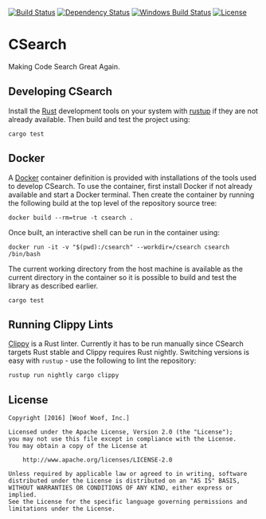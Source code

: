 [![Build Status](https://travis-ci.org/woofwoofinc/csearch.svg?branch=master)](https://travis-ci.org/woofwoofinc/csearch)
[![Dependency Status](https://dependencyci.com/github/woofwoofinc/csearch/badge)](https://dependencyci.com/github/woofwoofinc/csearch)
[![Windows Build Status](https://ci.appveyor.com/api/projects/status/nve0g5owu810pi4w/branch/master?svg=true)](https://ci.appveyor.com/project/passy/csearch)
[![License](https://img.shields.io/github/license/woofwoofinc/csearch.svg)](https://github.com/woofwoofinc/csearch/blob/master/LICENSE)


CSearch
=======
Making Code Search Great Again.


Developing CSearch
------------------
Install the [Rust] development tools on your system with [rustup] if they are
not already available. Then build and test the project using:

    cargo test

[Rust]: https://www.rust-lang.org
[rustup]: https://www.rustup.rs


Docker
------
A [Docker] container definition is provided with installations of the tools
used to develop CSearch. To use the container, first install Docker if not
already available and start a Docker terminal. Then create the container by
running the following build at the top level of the repository source tree:

    docker build --rm=true -t csearch .

[Docker]: http://docker.io

Once built, an interactive shell can be run in the container using:

    docker run -it -v "$(pwd):/csearch" --workdir=/csearch csearch /bin/bash

The current working directory from the host machine is available as the current
directory in the container so it is possible to build and test the library as
described earlier.

    cargo test


Running Clippy Lints
--------------------
[Clippy] is a Rust linter. Currently it has to be run manually since CSearch
targets Rust stable and Clippy requires Rust nightly. Switching versions is
easy with `rustup` - use the following to lint the repository:

    rustup run nightly cargo clippy

[Clippy]: https://github.com/Manishearth/rust-clippy


License
-------

    Copyright [2016] [Woof Woof, Inc.]

    Licensed under the Apache License, Version 2.0 (the "License");
    you may not use this file except in compliance with the License.
    You may obtain a copy of the License at

        http://www.apache.org/licenses/LICENSE-2.0

    Unless required by applicable law or agreed to in writing, software
    distributed under the License is distributed on an "AS IS" BASIS,
    WITHOUT WARRANTIES OR CONDITIONS OF ANY KIND, either express or implied.
    See the License for the specific language governing permissions and
    limitations under the License.
